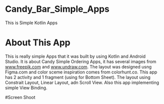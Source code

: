 # Candy_Bar_Simple_Apps
This is Simple Kotlin Apps 

# About This App
This is really simple Apps that it was built by using Kotlin and Android Studio. It is about Candy Simple Ordering Apps, it has several images from www.freepik.com and www.undraw.com.
The layout was designed usng Figma.com and color sceme inspiration comes from colorhunt.co. This app has 2 activity and 1 fragment (using for Bottom Sheet). The layout using Constrait Layout, Linear Layout, adn Scroll View.
Also this app implementing simple View Binding.

#Screen Shoot

